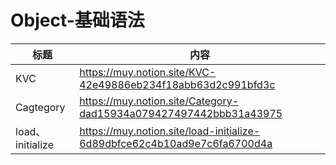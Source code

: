 # Object-基础语法
|  标题   | 内容  |
|  ----  | ----  |
| KVC  | https://muy.notion.site/KVC-42e49886eb234f18abb63d2c991bfd3c |
| Cagtegory | https://muy.notion.site/Category-dad15934a079427497442bbb31a43975 |
| load、initialize | https://muy.notion.site/load-initialize-6d89dbfce62c4b10ad9e7c6fa6700d4a |

